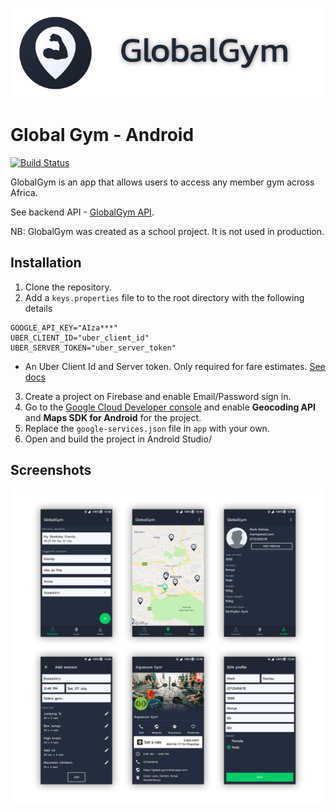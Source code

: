 ![alt text](/images/banner.png "Banner")

# Global Gym - Android
[![Build Status](https://app.bitrise.io/app/f14c58c94e802fdb/status.svg?token=zJ0oZ4xl2xYiiKxxzsZ1Aw&branch=master)](https://app.bitrise.io/app/f14c58c94e802fdb)  

GlobalGym is an app that allows users to access any member gym across Africa.

See backend API - [GlobalGym API](https://github.com/MarkNjunge/GlobalGym-api).

NB: GlobalGym was created as a school project. It is not used in production.

## Installation
1. Clone the repository.
2. Add a `keys.properties` file to to the root directory with the following details
```
GOOGLE_API_KEY="AIza***"
UBER_CLIENT_ID="uber_client_id"
UBER_SERVER_TOKEN="uber_server_token"
```
- An Uber Client Id and Server token. Only required for fare estimates. [See docs](https://developer.uber.com/docs/riders/ride-requests/tutorials/button/introduction)
3. Create a project on Firebase and enable Email/Password sign in.
4. Go to the [Google Cloud Developer console](https://console.cloud.google.com/apis/library) and enable **Geocoding API** and **Maps SDK for Android** for the project.
5. Replace the `google-services.json` file in `app` with your own.
6. Open and build the project in Android Studio/

## Screenshots
![alt text](/images/screenshots.png "Screenshots")
